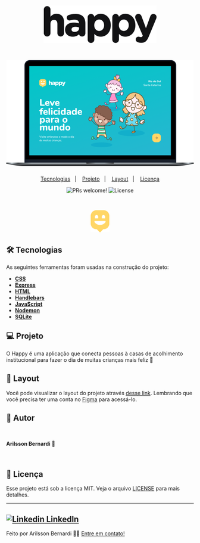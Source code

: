 <h1 align="center">
    <img alt="Happy" title="Happy" src="https://github.com/rocketseat-education/nlw-03-discovery/raw/main/.github/logo.svg" />
</h1>
<h1 align="center">
    <img alt="Happy" title="Happy" src="https://github.com/rocketseat-education/nlw-03-discovery/raw/main/.github/happy.png" />
</h1>

<p align="center">
  <a href="#-tecnologias">Tecnologias</a>&nbsp;&nbsp;&nbsp;|&nbsp;&nbsp;&nbsp;
  <a href="#-projeto">Projeto</a>&nbsp;&nbsp;&nbsp;|&nbsp;&nbsp;&nbsp;
  <a href="#-layout">Layout</a>&nbsp;&nbsp;&nbsp;|&nbsp;&nbsp;&nbsp;
  <a href="#memo-licença">Licença</a>
</p>

<p align="center">
 <img src="https://img.shields.io/static/v1?label=PRs&message=welcome&color=15C3D6&labelColor=000000" alt="PRs welcome!" />

  <img alt="License" src="https://img.shields.io/static/v1?label=license&message=MIT&color=15C3D6&labelColor=000000">
</p>

<br>

<p align="center">
  <img alt="Happy" src="./nlw/public/images/map-marker.svg" width="10%">
</p>


## 🛠 Tecnologias
As seguintes ferramentas foram usadas na construção do projeto:
- **[CSS](https://developer.mozilla.org/pt-BR/docs/Web/CSS)**
- **[Express](https://expressjs.com/)**
- **[HTML](https://developer.mozilla.org/pt-BR/docs/Web/HTML)**
- **[Handlebars](https://handlebarsjs.com/)**
- **[JavaScript](https://www.javascript.com)**
- **[Nodemon](https://github.com/remy/nodemon)**
- **[SQLite](https://www.sqlite.org/index.html)**


## 💻 Projeto

O Happy é uma aplicação que conecta pessoas à casas de acolhimento institucional para fazer o dia de muitas crianças mais feliz 💜

## 🔖 Layout

Você pode visualizar o layout do projeto através [desse link](https://www.figma.com/file/mDEbnoojksG4w8sOxmudh3/Happy-Web). Lembrando que você precisa ter uma conta no [Figma](http://figma.com/) para acessá-lo.

## 🦸 Autor
 <img style="border-radius: 50%;" src="https://avatars2.githubusercontent.com/u/71611542?s=460&u=02be2ba9004063163d61358ccdab70a91ce1d09d&v=4" width="100px;" alt=""/>
 <br />
 <p><b>Arilsson Bernardi</b> 🚀</p> 
 <br />

## :memo: Licença

Esse projeto está sob a licença MIT. Veja o arquivo [LICENSE](LICENSE.md) para mais detalhes.

---
 
[![Linkedin](https://i.stack.imgur.com/gVE0j.png) LinkedIn](https://www.linkedin.com/in/arilsson-bernardi-682104133/) 
---
Feito por Arilsson Bernardi 👋🏻 [Entre em contato!](https://www.linkedin.com/in/arilsson-bernardi-682104133/)
